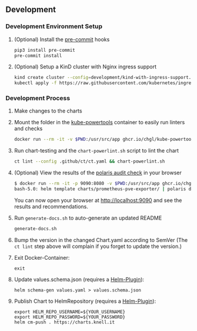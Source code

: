 ## Development

### Development Environment Setup

1. (Optional) Install the [pre-commit](https://pre-commit.com/) hooks

   ```sh
   pip3 install pre-commit
   pre-commit install
   ```

1. (Optional) Setup a KinD cluster with Nginx ingress support

   ```sh
   kind create cluster --config=development/kind-with-ingress-support.yaml
   kubectl apply -f https://raw.githubusercontent.com/kubernetes/ingress-nginx/master/deploy/static/provider/kind/deploy.yaml
   ```

### Development Process

1. Make changes to the charts

1. Mount the folder in the [kube-powertools](https://github.com/chgl/kube-powertools) container to easily run linters and checks

   ```sh
   docker run --rm -it -v $PWD:/usr/src/app ghcr.io/chgl/kube-powertools:latest
   ```

1. Run chart-testing and the `chart-powerlint.sh` script to lint the chart

   ```sh
   ct lint --config .github/ct/ct.yaml && chart-powerlint.sh
   ```

1. (Optional) View the results of the [polaris audit check](https://github.com/FairwindsOps/polaris) in your browser

   ```sh
   $ docker run --rm -it -p 9090:8080 -v $PWD:/usr/src/app ghcr.io/chgl/kube-powertools:latest
   bash-5.0: helm template charts/prometheus-pve-exporter/ | polaris dashboard --config .polaris.yaml --audit-path -
   ```

   You can now open your browser at <http://localhost:9090> and see the results and recommendations.

1. Run `generate-docs.sh` to auto-generate an updated README

   ```sh
   generate-docs.sh
   ```

1. Bump the version in the changed Chart.yaml according to SemVer (The `ct lint` step above will complain if you forget to update the version.)

1. Exit Docker-Container:
   ```
   exit
   ```

1. Update values.schema.json (requires a [Helm-Plugin](https://github.com/karuppiah7890/helm-schema-gen)):
   ```
   helm schema-gen values.yaml > values.schema.json
   ```

1. Publish Chart to HelmRepository (requires a [Helm-Plugin](https://github.com/chartmuseum/helm-push)):
   ```
   export HELM_REPO_USERNAME=${YOUR_USERNAME}
   export HELM_REPO_PASSWORD=${YOUR_PASSWORD}
   helm cm-push . https://charts.knell.it
   ```

